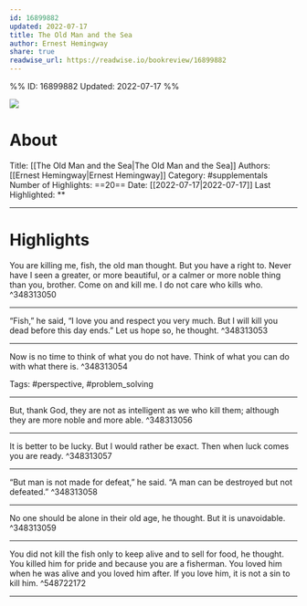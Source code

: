 ```yaml
---
id: 16899882
updated: 2022-07-17
title: The Old Man and the Sea
author: Ernest Hemingway
share: true
readwise_url: https://readwise.io/bookreview/16899882
---
```


%%
ID: 16899882
Updated: 2022-07-17
%%

![]( https://images-na.ssl-images-amazon.com/images/I/41%2Bu9rvgl1L._SL500_.jpg)

# About
Title: [[The Old Man and the Sea|The Old Man and the Sea]]
Authors: [[Ernest Hemingway|Ernest Hemingway]]
Category: #supplementals
Number of Highlights: ==20==
Date: [[2022-07-17|2022-07-17]]
Last Highlighted: **

---

# Highlights

You are killing me, fish, the old man thought. But you have a right to. Never have I seen a greater, or more beautiful, or a calmer or more noble thing than you, brother. Come on and kill me. I do not care who kills who. ^348313050

---
“Fish,” he said, “I love you and respect you very much. But I will kill you dead before this day ends.” Let us hope so, he thought. ^348313053

---
Now is no time to think of what you do not have. Think of what you can do with what there is. ^348313054

Tags: #perspective, #problem_solving

---
But, thank God, they are not as intelligent as we who kill them; although they are more noble and more able. ^348313056

---
It is better to be lucky. But I would rather be exact. Then when luck comes you are ready. ^348313057

---
“But man is not made for defeat,” he said. “A man can be destroyed but not defeated.” ^348313058

---
No one should be alone in their old age, he thought. But it is unavoidable. ^348313059

---
You did not kill the fish only to keep alive and to sell for food, he thought. You killed him for pride and because you are a fisherman. You loved him when he was alive and you loved him after. If you love him, it is not a sin to kill him. ^548722172

---